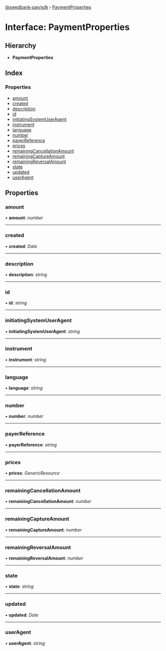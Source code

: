 [@swedbank-pay/sdk](../README.md) › [PaymentProperties](paymentproperties.md)

# Interface: PaymentProperties

## Hierarchy

* **PaymentProperties**

## Index

### Properties

* [amount](paymentproperties.md#amount)
* [created](paymentproperties.md#created)
* [description](paymentproperties.md#description)
* [id](paymentproperties.md#id)
* [initiatingSystemUserAgent](paymentproperties.md#initiatingsystemuseragent)
* [instrument](paymentproperties.md#instrument)
* [language](paymentproperties.md#language)
* [number](paymentproperties.md#number)
* [payerReference](paymentproperties.md#payerreference)
* [prices](paymentproperties.md#prices)
* [remainingCancellationAmount](paymentproperties.md#remainingcancellationamount)
* [remainingCaptureAmount](paymentproperties.md#remainingcaptureamount)
* [remainingReversalAmount](paymentproperties.md#remainingreversalamount)
* [state](paymentproperties.md#state)
* [updated](paymentproperties.md#updated)
* [userAgent](paymentproperties.md#useragent)

## Properties

###  amount

• **amount**: *number*

___

###  created

• **created**: *Date*

___

###  description

• **description**: *string*

___

###  id

• **id**: *string*

___

###  initiatingSystemUserAgent

• **initiatingSystemUserAgent**: *string*

___

###  instrument

• **instrument**: *string*

___

###  language

• **language**: *string*

___

###  number

• **number**: *number*

___

###  payerReference

• **payerReference**: *string*

___

###  prices

• **prices**: *GenericResource*

___

###  remainingCancellationAmount

• **remainingCancellationAmount**: *number*

___

###  remainingCaptureAmount

• **remainingCaptureAmount**: *number*

___

###  remainingReversalAmount

• **remainingReversalAmount**: *number*

___

###  state

• **state**: *string*

___

###  updated

• **updated**: *Date*

___

###  userAgent

• **userAgent**: *string*
